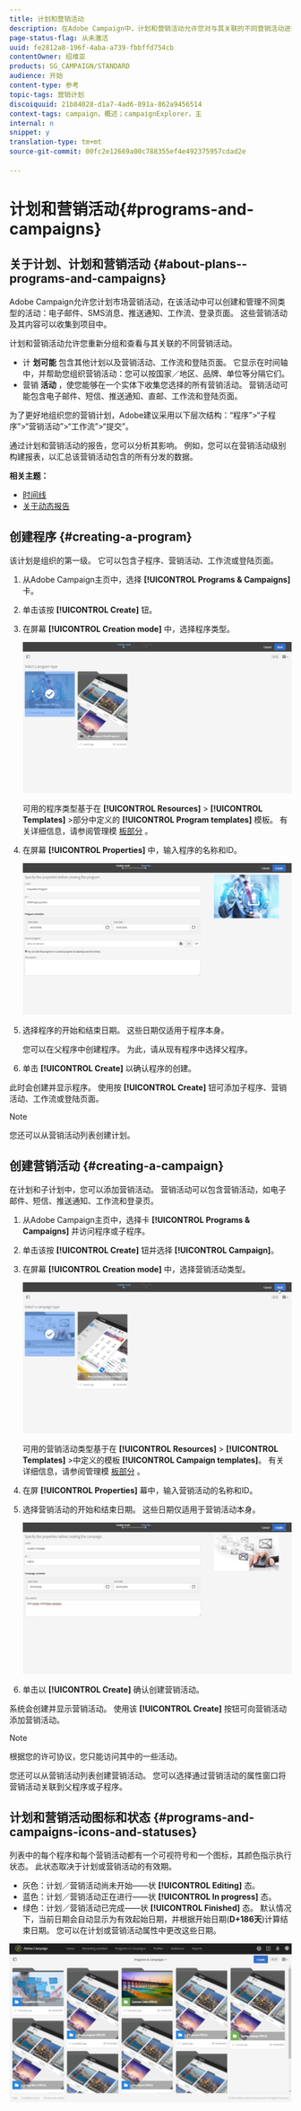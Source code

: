 ```yaml
---
title: 计划和营销活动
description: 在Adobe Campaign中，计划和营销活动允许您对与其关联的不同营销活动进行分组和编排。 通过计划和营销活动的报告，您可以分析其影响。
page-status-flag: 从未激活
uuid: fe2812a8-196f-4aba-a739-fbbffd754cb
contentOwner: 绍维亚
products: SG_CAMPAIGN/STANDARD
audience: 开始
content-type: 参考
topic-tags: 营销计划
discoiquuid: 21b84028-d1a7-4ad6-891a-862a9456514
context-tags: campaign，概述；campaignExplorer，主
internal: n
snippet: y
translation-type: tm+mt
source-git-commit: 00fc2e12669a00c788355ef4e492375957cdad2e

---
```



# 计划和营销活动{#programs-and-campaigns}

## 关于计划、计划和营销活动 {#about-plans--programs-and-campaigns}

Adobe Campaign允许您计划市场营销活动，在该活动中可以创建和管理不同类型的活动：电子邮件、SMS消息、推送通知、工作流、登录页面。 这些营销活动及其内容可以收集到项目中。

计划和营销活动允许您重新分组和查看与其关联的不同营销活动。

* 计 **划可能** 包含其他计划以及营销活动、工作流和登陆页面。 它显示在时间轴中，并帮助您组织营销活动：您可以按国家／地区、品牌、单位等分隔它们。
* 营销 **活动** ，使您能够在一个实体下收集您选择的所有营销活动。 营销活动可能包含电子邮件、短信、推送通知、直邮、工作流和登陆页面。

为了更好地组织您的营销计划，Adobe建议采用以下层次结构：“程序”&gt;“子程序”&gt;“营销活动”&gt;“工作流”&gt;“提交”。

通过计划和营销活动的报告，您可以分析其影响。 例如，您可以在营销活动级别构建报表，以汇总该营销活动包含的所有分发的数据。

**相关主题：**

* [时间线](../../start/using/timeline.md)
* [关于动态报告](../../reporting/using/about-dynamic-reports.md)

## 创建程序 {#creating-a-program}

该计划是组织的第一级。 它可以包含子程序、营销活动、工作流或登陆页面。

1. 从Adobe Campaign主页中，选择 **[!UICONTROL Programs & Campaigns]** 卡。
1. 单击该按 **[!UICONTROL Create]** 钮。
1. 在屏幕 **[!UICONTROL Creation mode]** 中，选择程序类型。

   ![](assets/programs_and_campaigns_2.png)

   可用的程序类型基于在 **[!UICONTROL Resources]** &gt; **[!UICONTROL Templates]** &gt;部分中定义的 **[!UICONTROL Program templates]** 模板。 有关详细信息，请参阅管理模 [板部分](../../start/using/about-templates.md) 。

1. 在屏幕 **[!UICONTROL Properties]** 中，输入程序的名称和ID。

   ![](assets/programs_and_campaigns_3.png)

1. 选择程序的开始和结束日期。 这些日期仅适用于程序本身。

   您可以在父程序中创建程序。 为此，请从现有程序中选择父程序。

1. 单击 **[!UICONTROL Create]** 以确认程序的创建。

此时会创建并显示程序。 使用按 **[!UICONTROL Create]** 钮可添加子程序、营销活动、工作流或登陆页面。

>[!NOTE]
>
>您还可以从营销活动列表创建计划。

## 创建营销活动 {#creating-a-campaign}

在计划和子计划中，您可以添加营销活动。 营销活动可以包含营销活动，如电子邮件、短信、推送通知、工作流和登录页。

1. 从Adobe Campaign主页中，选择卡 **[!UICONTROL Programs & Campaigns]** 并访问程序或子程序。
1. 单击该按 **[!UICONTROL Create]** 钮并选择 **[!UICONTROL Campaign]**。
1. 在屏幕 **[!UICONTROL Creation mode]** 中，选择营销活动类型。

   ![](assets/programs_and_campaigns_7.png)

   可用的营销活动类型基于在 **[!UICONTROL Resources]** &gt; **[!UICONTROL Templates]** &gt;中定义的模板 **[!UICONTROL Campaign templates]**。 有关详细信息，请参阅管理模 [板部分](../../start/using/about-templates.md) 。

1. 在屏 **[!UICONTROL Properties]** 幕中，输入营销活动的名称和ID。
1. 选择营销活动的开始和结束日期。 这些日期仅适用于营销活动本身。

   ![](assets/programs_and_campaigns_8.png)

1. 单击以 **[!UICONTROL Create]** 确认创建营销活动。

系统会创建并显示营销活动。 使用该 **[!UICONTROL Create]** 按钮可向营销活动添加营销活动。

>[!NOTE]
>
>根据您的许可协议，您只能访问其中的一些活动。

您还可以从营销活动列表创建营销活动。 您可以选择通过营销活动的属性窗口将营销活动关联到父程序或子程序。

## 计划和营销活动图标和状态 {#programs-and-campaigns-icons-and-statuses}

列表中的每个程序和每个营销活动都有一个可视符号和一个图标，其颜色指示执行状态。 此状态取决于计划或营销活动的有效期。

* 灰色：计划／营销活动尚未开始——状 **[!UICONTROL Editing]** 态。
* 蓝色：计划／营销活动正在进行——状 **[!UICONTROL In progress]** 态。
* 绿色：计划／营销活动已完成——状 **[!UICONTROL Finished]** 态。 默认情况下，当前日期会自动显示为有效起始日期，并根据开始日期(**D+186天**)计算结束日期。 您可以在计划或营销活动属性中更改这些日期。

![](assets/programs_and_campaigns.png)

